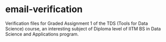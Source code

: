 # email-verification
Verification files for Graded Assignment 1 of the TDS (Tools for Data Science) course, an interesting subject of Diploma level of IITM BS in Data Science and Applications program.
